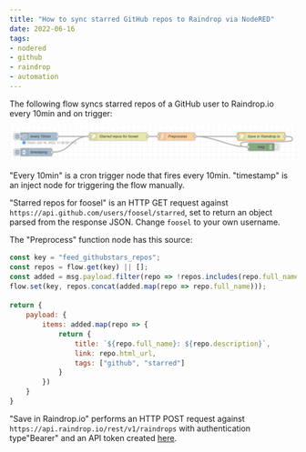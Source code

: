 ```yaml
---
title: "How to sync starred GitHub repos to Raindrop via NodeRED"
date: 2022-06-16
tags:
- nodered
- github
- raindrop
- automation 
---
```


The following flow syncs starred repos of a GitHub user to Raindrop.io every 10min and on trigger:

![Screenshot of a NodeRED flow. Two nodes "every 10min" and "timestamp" lead to a node "Starred repos for foosel". That is wired to "Preprocess" which in turn is wired to "Save in Raindrop.io"](nodered.png)

"Every 10min" is a cron trigger node that fires every 10min. "timestamp" is an inject node for triggering the flow manually.

"Starred repos for foosel" is an HTTP GET request against `https://api.github.com/users/foosel/starred`, set to return an object parsed from the response JSON. Change `foosel` to your own username.

The "Preprocess" function node has this source:

```js
const key = "feed_githubstars_repos";
const repos = flow.get(key) || [];
const added = msg.payload.filter(repo => !repos.includes(repo.full_name));
flow.set(key, repos.concat(added.map(repo => repo.full_name)));

return {
    payload: {
        items: added.map(repo => {
            return {
                title: `${repo.full_name}: ${repo.description}`,
                link: repo.html_url,
                tags: ["github", "starred"]
            }
        })
    }
}
```

"Save in Raindrop.io" performs an HTTP POST request against `https://api.raindrop.io/rest/v1/raindrops` with authentication type"Bearer" and an API token created [here](https://app.raindrop.io/settings/integrations).